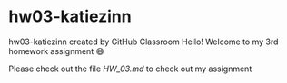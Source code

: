 # hw03-katiezinn
hw03-katiezinn created by GitHub Classroom
 Hello! Welcome to my 3rd homework assignment :smile:
 
 Please check out the file *HW_03.md* to check out my assignment

